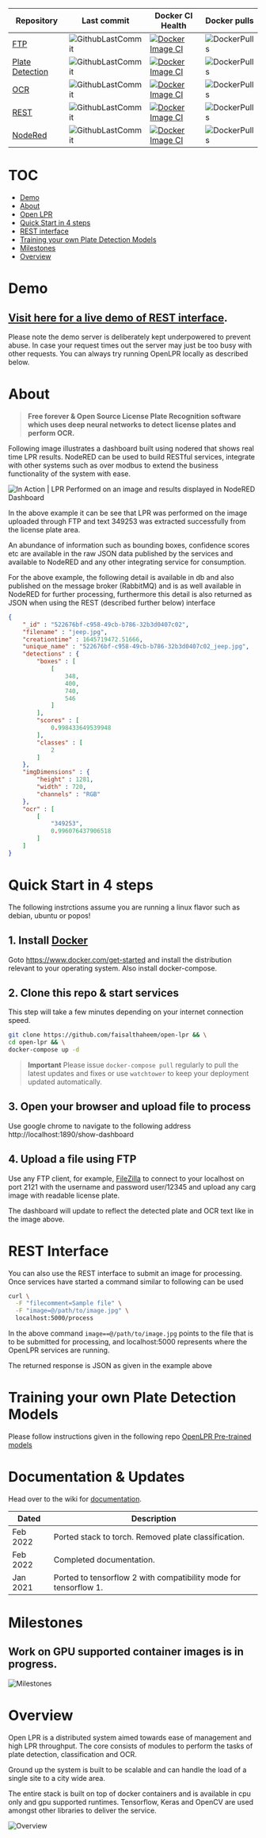 |Repository|Last commit|Docker CI Health|Docker pulls|
|---|---|---|---|
|[FTP](https://github.com/faisalthaheem/open-lpr-ftp)|![GithubLastCommit](https://img.shields.io/github/last-commit/faisalthaheem/open-lpr-ftp)|[![Docker Image CI](https://github.com/faisalthaheem/open-lpr-ftp/actions/workflows/docker-publish.yml/badge.svg)](https://github.com/faisalthaheem/open-lpr-ftp/actions/workflows/docker-publish.yml)|![DockerPulls](https://img.shields.io/docker/pulls/faisalthaheem/open-lpr-ftp)|
|[Plate Detection](https://github.com/faisalthaheem/open-lpr-plate-detection)|![GithubLastCommit](https://img.shields.io/github/last-commit/faisalthaheem/open-lpr-plate-detection)|[![Docker Image CI](https://github.com/faisalthaheem/open-lpr-plate-detection/actions/workflows/docker-image.yml/badge.svg)](https://github.com/faisalthaheem/open-lpr-plate-detection/actions/workflows/docker-image.yml)|![DockerPulls](https://img.shields.io/docker/pulls/faisalthaheem/open-lpr-plate-detection)|
|[OCR](https://github.com/faisalthaheem/open-lpr-ocr)|![GithubLastCommit](https://img.shields.io/github/last-commit/faisalthaheem/open-lpr-ocr)|[![Docker Image CI](https://github.com/faisalthaheem/open-lpr-ocr/actions/workflows/docker-image.yml/badge.svg)](https://github.com/faisalthaheem/open-lpr-ocr/actions/workflows/docker-image.yml)|![DockerPulls](https://img.shields.io/docker/pulls/faisalthaheem/open-lpr-ocr)|
|[REST](https://github.com/faisalthaheem/open-lpr-rest)|![GithubLastCommit](https://img.shields.io/github/last-commit/faisalthaheem/open-lpr-rest)|[![Docker Image CI](https://github.com/faisalthaheem/open-lpr-rest/actions/workflows/docker-image.yml/badge.svg)](https://github.com/faisalthaheem/open-lpr-rest/actions/workflows/docker-image.yml)|![DockerPulls](https://img.shields.io/docker/pulls/faisalthaheem/open-lpr-rest)|
|[NodeRed](https://github.com/faisalthaheem/open-lpr-nodered)|![GithubLastCommit](https://img.shields.io/github/last-commit/faisalthaheem/open-lpr-nodered)|[![Docker Image CI](https://github.com/faisalthaheem/open-lpr-nodered/actions/workflows/docker-image.yml/badge.svg)](https://github.com/faisalthaheem/open-lpr-nodered/actions/workflows/docker-image.yml)|![DockerPulls](https://img.shields.io/docker/pulls/faisalthaheem/open-lpr-nodered)|

# TOC
- [Demo](https://github.com/faisalthaheem/open-lpr#demo)
- [About](https://github.com/faisalthaheem/open-lpr#about)
- [Open LPR](https://github.com/faisalthaheem/open-lpr#about)
- [Quick Start in 4 steps](https://github.com/faisalthaheem/open-lpr#quick-start-in-4-steps)
- [REST interface](https://github.com/faisalthaheem/open-lpr#rest-interface)
- [Training your own Plate Detection Models](https://github.com/faisalthaheem/open-lpr#training-your-own-plate-detection-models)
- [Milestones](https://github.com/faisalthaheem/open-lpr#milestones)
- [Overview](https://github.com/faisalthaheem/open-lpr#overview)

# Demo
## [Visit here for a live demo of REST interface](https://rest-openlpr.computedsynergy.com/). 
Please note the demo server is deliberately kept underpowered to prevent abuse. In case your request times out the server may just be too busy with other requests. You can always try running OpenLPR locally as described below.
# About

> **Free forever & Open Source License Plate Recognition software which uses deep neural networks to detect license plates and perform OCR.**

Following image illustrates a dashboard built using nodered that shows real time LPR results. NodeRED can be used to build RESTful services, integrate with other systems such as over modbus to extend the business functionality of the system with ease.

![In Action | LPR Performed on an image and results displayed in NodeRED Dashboard](docs/jeep-lpr.png?raw=true)

In the above example it can be see that LPR was performed on the image uploaded through FTP and text 349253 was extracted successfully from the license plate area.

An abundance of information such as bounding boxes, confidence scores etc are available in the raw JSON data published by the services and available to NodeRED and any other integrating service for consumption.
 
 For the above example, the following detail is available in db and also published on the message broker (RabbitMQ) and is as well available in NodeRED for further processing, furthermore this detail is also returned as JSON when using the REST (described further below) interface

```json
{
    "_id" : "522676bf-c958-49cb-b786-32b3d0407c02",
    "filename" : "jeep.jpg",
    "creationtime" : 1645719472.51666,
    "unique_name" : "522676bf-c958-49cb-b786-32b3d0407c02_jeep.jpg",
    "detections" : {
        "boxes" : [ 
            [ 
                348, 
                400, 
                740, 
                546
            ]
        ],
        "scores" : [ 
            0.998433649539948
        ],
        "classes" : [ 
            2
        ]
    },
    "imgDimensions" : {
        "height" : 1281,
        "width" : 720,
        "channels" : "RGB"
    },
    "ocr" : [ 
        [ 
            "349253", 
            0.996076437906518
        ]
    ]
}
```

# Quick Start in 4 steps

The following instrctions assume you are running a linux flavor such as debian, ubuntu or popos!

## 1. Install [Docker](https://www.docker.com/get-started)
Goto https://www.docker.com/get-started and install the distribution relevant to your operating system.
Also install docker-compose.

## 2. Clone this repo & start services
This step will take a few minutes depending on your internet connection speed.

```bash
git clone https://github.com/faisalthaheem/open-lpr && \
cd open-lpr && \
docker-compose up -d
```
> **Important** Please issue `docker-compose pull` regularly to pull the latest updates and fixes or use `watchtower` to keep your deployment updated automatically.

## 3. Open your browser and upload file to process

Use google chrome to navigate to the following address
http://localhost:1890/show-dashboard

## 4. Upload a file using FTP

Use any FTP client, for example, [FileZilla](https://filezilla-project.org/) to connect to your localhost on port 2121 with the username and password user/12345 and upload any carg image with readable license plate.

The dashboard will update to reflect the detected plate and OCR text like in the image above.

# REST Interface

You can also use the REST interface to submit an image for processing. Once services have started a command similar to following can be used
```bash
curl \
  -F "filecomment=Sample file" \
  -F "image=@/path/to/image.jpg" \
  localhost:5000/process
```

In the above command `image==@/path/to/image.jpg` points to the file that is to be submitted for processing, and localhost:5000 represents where the OpenLPR services are running.

The returned response is JSON as given in the example above

# Training your own Plate Detection Models
Please follow instructions given in the following repo
[OpenLPR Pre-trained models](https://github.com/faisalthaheem/open-lpr-pretrained-models)

# Documentation & Updates
Head over to the wiki for [documentation](https://github.com/faisalthaheem/open-lpr/wiki/Documentation).

Dated|Description
---|---
Feb 2022|Ported stack to torch. Removed plate classification.
Feb 2022|Completed documentation.
Jan 2021|Ported to tensorflow 2 with compatibility mode for tensorflow 1.
 
# Milestones
 

## Work on GPU supported container images is in progress.

![Milestones](https://raw.githack.com/faisalthaheem/open-lpr/master/docs/Milestones.png)

# Overview

Open LPR is a distributed system aimed towards ease of management and high LPR throughput. The core consists of modules to perform the tasks of plate detection, classification and OCR.

Ground up the system is built to be scalable and can handle the load of a single site to a city wide area.

The entire stack is built on top of docker containers and is available in cpu only and gpu supported runtimes.
Tensorflow, Keras and OpenCV are used amongst other libraries to deliver the service.

![Overview](https://rawcdn.githack.com/faisalthaheem/open-lpr/b701dd0df6278ee4209c5671af3b345d096bfe62/docs/overview-v2.png)
